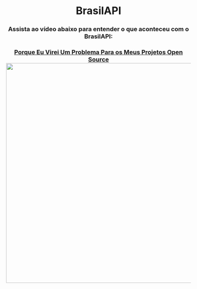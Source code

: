 <h1 align="center">BrasilAPI</h1>
<h3 align="center">Assista ao vídeo abaixo para entender o que aconteceu com o BrasilAPI:</h3>
<h3 align="center">
  <a href="https://youtu.be/amdnXhAaA1M">Porque Eu Virei Um Problema Para os Meus Projetos Open Source</a><br>
  <a href="https://youtu.be/amdnXhAaA1M"><img width="600" src="https://img.youtube.com/vi/amdnXhAaA1M/maxresdefault.jpg" /></a>
</h3>
